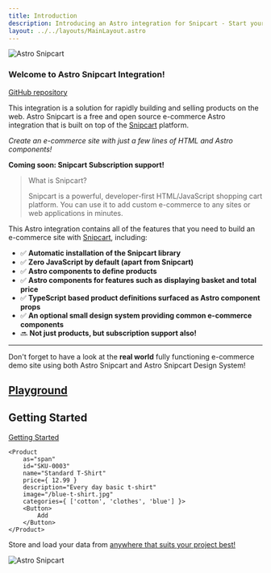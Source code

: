 ```yaml
---
title: Introduction
description: Introducing an Astro integration for Snipcart - Start your E-Commerce store and sell products in minutes!
layout: ../../layouts/MainLayout.astro
---
```


![Astro Snipcart](/astro-snipcart-logo-tagline.png "Astro Snipcart")

### Welcome to Astro Snipcart Integration!

[GitHub repository](https://github.com/lloydjatkinson/astro-snipcart)

This integration is a solution for rapidly building and selling products on the web. Astro Snipcart is a free and open source e-commerce Astro integration that is built on top of the [Snipcart](https://snipcart.com) platform.

*Create an e-commerce site with just a few lines of HTML and Astro components!*

**Coming soon: Snipcart Subscription support!**

> What is Snipcart?
>
> Snipcart is a powerful, developer-first HTML/JavaScript shopping cart platform. You can use it to add custom e-commerce to any sites or web applications in minutes.

This Astro integration contains all of the features that you need to build an e-commerce site with [Snipcart](https://snipcart.com/), including:

- ✅ **Automatic installation of the Snipcart library**
- ✅ **Zero JavaScript by default (apart from Snipcart)**
- ✅ **Astro components to define products**
- ✅ **Astro components for features such as displaying basket and total price**
- ✅ **TypeScript based product definitions surfaced as Astro component props**
- ✅ **An optional small design system providing common e-commerce components**
- 🔜 **Not just products, but subscription support also!**

---
Don't forget to have a look at the **real world** fully functioning e-commerce demo site using both Astro Snipcart and Astro Snipcart Design System!

[Playground](https://astro-snipcart-playground.vercel.app/)
---

## Getting Started

[Getting Started](./getting-started)

```astro
<Product
    as="span"
    id="SKU-0003"
    name="Standard T-Shirt"
    price={ 12.99 }
    description="Every day basic t-shirt"
    image="/blue-t-shirt.jpg"
    categories={ ['cotton', 'clothes', 'blue'] }>
    <Button>
        Add
    </Button>
</Product>
```

Store and load your data from [anywhere that suits your project best!](/en/product-definition)

![Astro Snipcart](/data-storage.png "Astro Snipcart")